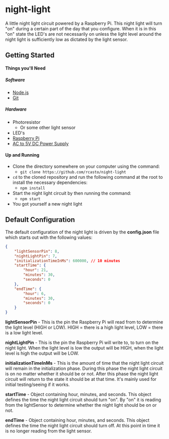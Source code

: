 # night-light
A little night light circuit powered by a Raspberry Pi.  This night light will turn "on" during a certain part of the day that you configure.
When it is in this "on" state the LED's are not necessarily on unless the light level around the night light is sufficiently low as dictated by the light sensor.

## Getting Started
#### Things you'll Need
##### Software
* [Node.js](https://nodejs.org/)
* [Git](https://git-scm.com/)

##### Hardware
* Photoresistor
  * Or some other light sensor
* LED's
* [Raspberry Pi](https://www.raspberrypi.org/products/)
* [AC to 5V DC Power Supply](https://www.amazon.com/gp/product/B0140K8AXE/)

#### Up and Running
* Clone the directory somewhere on your computer using the command:
  * `git clone https://github.com/rcasto/night-light`
* `cd` to the cloned repository and run the following command at the root to install the necessary dependencies:
  * `npm install`
* Start the night light circuit by then running the command:
  * `npm start`
* You got yourself a new night light

## Default Configuration
The default configuration of the night light is driven by the **config.json** file which starts out with the following values:
```json
{
    "lightSensorPin": 8,
    "nightLightPin": 7,
    "initializationTimeInMs": 600000, // 10 minutes
    "startTime": {
        "hour": 21,
        "minutes": 30,
        "seconds": 0
    },
    "endTime": {
        "hour": 6,
        "minutes": 30,
        "seconds": 0
    }
}
```
**lightSensorPin** - This is the pin the Raspberry Pi will read from to determine the light level (HIGH or LOW).  HIGH = there is a high light level, LOW = there is a low light level.

**nightLightPin** - This is the pin the Raspberry Pi will write to, to turn on the night light.  When the light level is low the output will be HIGH, when the light level is high the output will be LOW.

**initializationTimeInMs** - This is the amount of time that the night light circuit will remain in the initialization phase.  During this phase the night light circuit is on no matter whether it should be or not.  After this phase the night light circuit will return to the state it should be at that time.  It's mainly used for initial testing/seeing if it works.

**startTime** - Object containing hour, minutes, and seconds.  This object defines the time the night light circuit should turn "on".  By "on" it is reading from the lightSensor to determine whether the night light should be on or not.

**endTime** - Object containing hour, minutes, and seconds.  This object defines the time the night light circuit should turn off.  At this point in time it is no longer reading from the light sensor.
